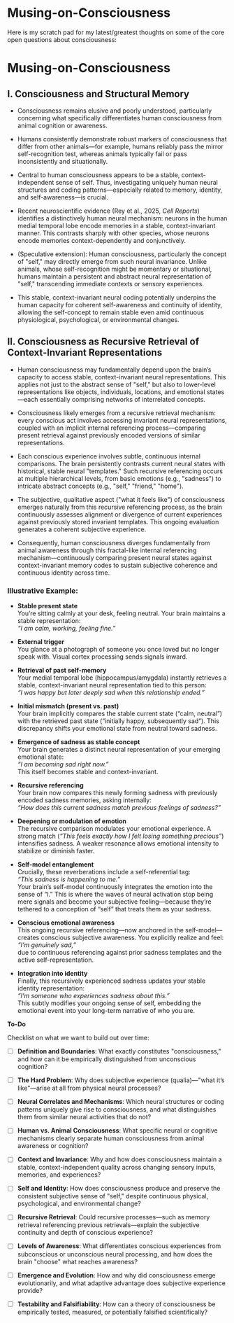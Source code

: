 # Musing-on-Consciousness

Here is my scratch pad for my latest/greatest thoughts on some of the core open questions about consciousness:

# Musing-on-Consciousness

## I. Consciousness and Structural Memory

- Consciousness remains elusive and poorly understood, particularly concerning what specifically differentiates human consciousness from animal cognition or awareness.

- Humans consistently demonstrate robust markers of consciousness that differ from other animals—for example, humans reliably pass the mirror self-recognition test, whereas animals typically fail or pass inconsistently and situationally.

- Central to human consciousness appears to be a stable, context-independent sense of self. Thus, investigating uniquely human neural structures and coding patterns—especially related to memory, identity, and self-awareness—is crucial.

- Recent neuroscientific evidence (Rey et al., 2025, *Cell Reports*) identifies a distinctively human neural mechanism: neurons in the human medial temporal lobe encode memories in a stable, context-invariant manner. This contrasts sharply with other species, whose neurons encode memories context-dependently and conjunctively.

- (Speculative extension): Human consciousness, particularly the concept of "self," may directly emerge from such neural invariance. Unlike animals, whose self-recognition might be momentary or situational, humans maintain a persistent and abstract neural representation of "self," transcending immediate contexts or sensory experiences.

- This stable, context-invariant neural coding potentially underpins the human capacity for coherent self-awareness and continuity of identity, allowing the self-concept to remain stable even amid continuous physiological, psychological, or environmental changes.

## II. Consciousness as Recursive Retrieval of Context-Invariant Representations

- Human consciousness may fundamentally depend upon the brain’s capacity to access stable, context-invariant neural representations. This applies not just to the abstract sense of "self," but also to lower-level representations like objects, individuals, locations, and emotional states—each essentially comprising networks of interrelated concepts.

- Consciousness likely emerges from a recursive retrieval mechanism: every conscious act involves accessing invariant neural representations, coupled with an implicit internal referencing process—comparing present retrieval against previously encoded versions of similar representations.

- Each conscious experience involves subtle, continuous internal comparisons. The brain persistently contrasts current neural states with historical, stable neural "templates." Such recursive referencing occurs at multiple hierarchical levels, from basic emotions (e.g., "sadness") to intricate abstract concepts (e.g., "self," "friend," "home").

- The subjective, qualitative aspect ("what it feels like") of consciousness emerges naturally from this recursive referencing process, as the brain continuously assesses alignment or divergence of current experiences against previously stored invariant templates. This ongoing evaluation generates a coherent subjective experience.

- Consequently, human consciousness diverges fundamentally from animal awareness through this fractal-like internal referencing mechanism—continuously comparing present neural states against context-invariant memory codes to sustain subjective coherence and continuous identity across time.

### Illustrative Example:

- **Stable present state**  
  You’re sitting calmly at your desk, feeling neutral. Your brain maintains a stable representation:  
  *“I am calm, working, feeling fine.”*

- **External trigger**  
  You glance at a photograph of someone you once loved but no longer speak with. Visual cortex processing sends signals inward.

- **Retrieval of past self-memory**  
  Your medial temporal lobe (hippocampus/amygdala) instantly retrieves a stable, context-invariant neural representation tied to this person:  
  *“I was happy but later deeply sad when this relationship ended.”*

- **Initial mismatch (present vs. past)**  
  Your brain implicitly compares the stable current state (“calm, neutral”) with the retrieved past state (“initially happy, subsequently sad”). This discrepancy shifts your emotional state from neutral toward sadness.

- **Emergence of sadness as stable concept**  
  Your brain generates a distinct neural representation of your emerging emotional state:  
  *“I am becoming sad right now.”*  
  This itself becomes stable and context-invariant.

- **Recursive referencing**  
  Your brain now compares this newly forming sadness with previously encoded sadness memories, asking internally:  
  *“How does this current sadness match previous feelings of sadness?”*

- **Deepening or modulation of emotion**  
  The recursive comparison modulates your emotional experience. A strong match (*“This feels exactly how I felt losing something precious”*) intensifies sadness. A weaker resonance allows emotional intensity to stabilize or diminish faster.

- **Self-model entanglement**  
  Crucially, these reverberations include a self-referential tag:  
  *“This sadness is happening to me.”*  
  Your brain’s self-model continuously integrates the emotion into the sense of “I.” This is where the waves of neural activation stop being mere signals and become your subjective feeling—because they’re tethered to a conception of “self” that treats them as your sadness.

- **Conscious emotional awareness**  
  This ongoing recursive referencing—now anchored in the self-model—creates conscious subjective awareness. You explicitly realize and feel:  
  *“I’m genuinely sad,”*  
  due to continuous referencing against prior sadness templates and the active self-representation.

- **Integration into identity**  
  Finally, this recursively experienced sadness updates your stable identity representation:  
  *“I’m someone who experiences sadness about this.”*  
  This subtly modifies your ongoing sense of self, embedding the emotional event into your long-term narrative of who you are.




**To-Do**

Checklist on what we want to build out over time:
- [ ] **Definition and Boundaries**: What exactly constitutes "consciousness," and how can it be empirically distinguished from unconscious cognition?
- [ ] **The Hard Problem**: Why does subjective experience (qualia)—"what it’s like"—arise at all from physical neural processes?
- [ ] **Neural Correlates and Mechanisms**: Which neural structures or coding patterns uniquely give rise to consciousness, and what distinguishes them from similar neural activities that do not?
- [ ] **Human vs. Animal Consciousness**: What specific neural or cognitive mechanisms clearly separate human consciousness from animal awareness or cognition?
- [ ] **Context and Invariance**: Why and how does consciousness maintain a stable, context-independent quality across changing sensory inputs, memories, and experiences?
- [ ] **Self and Identity**: How does consciousness produce and preserve the consistent subjective sense of "self," despite continuous physical, psychological, and environmental change?
- [ ] **Recursive Retrieval**: Could recursive processes—such as memory retrieval referencing previous retrievals—explain the subjective continuity and depth of conscious experience?
- [ ] **Levels of Awareness**: What differentiates conscious experiences from subconscious or unconscious neural processing, and how does the brain "choose" what reaches awareness?
- [ ] **Emergence and Evolution**: How and why did consciousness emerge evolutionarily, and what adaptive advantage does subjective experience provide?
- [ ] **Testability and Falsifiability**: How can a theory of consciousness be empirically tested, measured, or potentially falsified scientifically?

